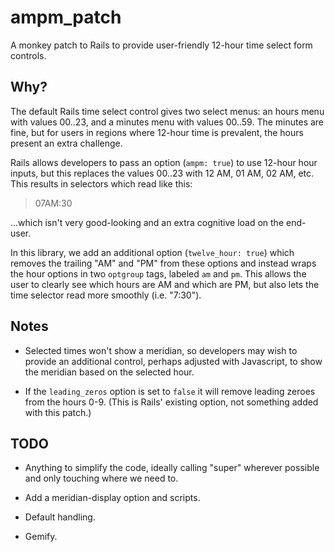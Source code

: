 # ampm_patch

A monkey patch to Rails to provide user-friendly 12-hour time select form controls.

## Why?

The default Rails time select control gives two select menus: an hours menu with values 00..23, and a minutes menu with values 00..59. The minutes are fine, but for users in regions where 12-hour time is prevalent, the hours present an extra challenge.

Rails allows developers to pass an option (`ampm: true`) to use 12-hour hour inputs, but this replaces the values 00..23 with 12 AM, 01 AM, 02 AM, etc. This results in selectors which read like this:

> 07AM:30

...which isn't very good-looking and an extra cognitive load on the end-user.

In this library, we add an additional option (`twelve_hour: true`) which removes the trailing "AM" and "PM" from these options and instead wraps the hour options in two `optgroup` tags, labeled `am` and `pm`. This allows the user to clearly see which hours are AM and which are PM, but also lets the time selector read more smoothly (i.e. "7:30").

## Notes

* Selected times won't show a meridian, so developers may wish to provide an additional control, perhaps adjusted with Javascript, to show the meridian based on the selected hour.

* If the `leading_zeros` option is set to `false` it will remove leading zeroes from the hours 0-9. (This is Rails' existing option, not something added with this patch.)

## TODO

* Anything to simplify the code, ideally calling "super" wherever possible and only touching where we need to.

* Add a meridian-display option and scripts.

* Default handling.

* Gemify.
